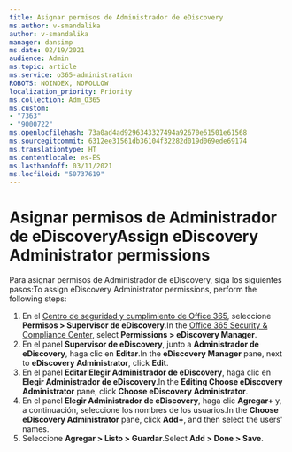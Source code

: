 ```yaml
---
title: Asignar permisos de Administrador de eDiscovery
ms.author: v-smandalika
author: v-smandalika
manager: dansimp
ms.date: 02/19/2021
audience: Admin
ms.topic: article
ms.service: o365-administration
ROBOTS: NOINDEX, NOFOLLOW
localization_priority: Priority
ms.collection: Adm_O365
ms.custom:
- "7363"
- "9000722"
ms.openlocfilehash: 73a0ad4ad9296343327494a92670e61501e61568
ms.sourcegitcommit: 6312ee31561db36104f32282d019d069ede69174
ms.translationtype: HT
ms.contentlocale: es-ES
ms.lasthandoff: 03/11/2021
ms.locfileid: "50737619"
---
```

# <a name="assign-ediscovery-administrator-permissions"></a><span data-ttu-id="88ffe-102">Asignar permisos de Administrador de eDiscovery</span><span class="sxs-lookup"><span data-stu-id="88ffe-102">Assign eDiscovery Administrator permissions</span></span>

<span data-ttu-id="88ffe-103">Para asignar permisos de Administrador de eDiscovery, siga los siguientes pasos:</span><span class="sxs-lookup"><span data-stu-id="88ffe-103">To assign eDiscovery Administrator permissions, perform the following steps:</span></span>

1. <span data-ttu-id="88ffe-104">En el [Centro de seguridad y cumplimiento de Office 365](https://sip.protection.office.com/), seleccione **Permisos > Supervisor de eDiscovery**.</span><span class="sxs-lookup"><span data-stu-id="88ffe-104">In the [Office 365 Security & Compliance Center](https://sip.protection.office.com/), select **Permissions > eDiscovery Manager**.</span></span>
2. <span data-ttu-id="88ffe-105">En el panel **Supervisor de eDiscovery**, junto a **Administrador de eDiscovery**, haga clic en **Editar**.</span><span class="sxs-lookup"><span data-stu-id="88ffe-105">In the **eDiscovery Manager** pane, next to **eDiscovery Administrator**, click **Edit**.</span></span>
3. <span data-ttu-id="88ffe-106">En el panel **Editar Elegir Administrador de eDiscovery**, haga clic en **Elegir Administrador de eDiscovery**.</span><span class="sxs-lookup"><span data-stu-id="88ffe-106">In the **Editing Choose eDiscovery Administrator** pane, click **Choose eDiscovery Administrator**.</span></span>
4. <span data-ttu-id="88ffe-107">En el panel **Elegir Administrador de eDiscovery**, haga clic **Agregar+** y, a continuación, seleccione los nombres de los usuarios.</span><span class="sxs-lookup"><span data-stu-id="88ffe-107">In the **Choose eDiscovery Administrator** pane, click **Add+**, and then select the users' names.</span></span>
5. <span data-ttu-id="88ffe-108">Seleccione **Agregar > Listo > Guardar**.</span><span class="sxs-lookup"><span data-stu-id="88ffe-108">Select **Add > Done > Save**.</span></span>